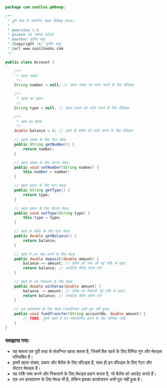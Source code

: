 
```java
package com.sunilos.p06oop;

/**
 * पूरी तरह से संलग्नित खाता विशेषज्ञ क्लास।
 * 
 * @version 1.0
 * @since 16 नवम्बर 2014
 * @author सुनील साहू
 * @Copyright (c) सुनील साहू
 * @url www.sunilbooks.com
 */

public class Account {

	/**
	 * खाता संख्या
	 */
	String number = null; // खाता संख्या को स्टोर करने के लिए वेरिएबल

	/**
	 * खाता का प्रकार
	 */
	String type = null; // खाता प्रकार को स्टोर करने के लिए वेरिएबल

	/**
	 * खाते का बैलेंस
	 */
	double balance = 0; // खाते के बैलेंस को स्टोर करने के लिए वेरिएबल

	// खाता संख्या के लिए गेटर मेथड
	public String getNumber() {
		return number;
	}

	// खाता संख्या के लिए सेटटर मेथड
	public void setNumber(String number) {
		this.number = number;
	}

	// खाता प्रकार के लिए गेटर मेथड
	public String getType() {
		return type;
	}

	// खाता प्रकार के लिए सेटटर मेथड
	public void setType(String type) {
		this.type = type;
	}

	// खाते के बैलेंस के लिए गेटर मेथड
	public double getBalance() {
		return balance;
	}

	// खाते में धन जमा करने के लिए मेथड
	public double deposit(double amount) {
		balance += amount; // बैलेंस को जमा की गई राशि से बढ़ाएं
		return balance; // अपडेटेड बैलेंस वापस करें
	}

	// खाते से धन निकालने के लिए मेथड
	public double withdraw(double amount) {
		balance -= amount; // बैलेंस को निकाली गई राशि से घटाएं
		return balance; // अपडेटेड बैलेंस वापस करें
	}

	// धन हस्तांतरण के लिए मेथड (कार्यान्वयन अभी पूरा नहीं हुआ)
	public void fundTransfer(String accountNo, double amount) {
		// TODO: दूसरे खाते में धन स्थानांतरित करने के लिए लॉजिक जोड़ें
	}
}
```

### समझाया गया:
- यह क्लास एक पूरी तरह से संलग्नित खाता क्लास है, जिसमें बैंक खाते के लिए विभिन्न गुण और मेथड्स परिभाषित हैं।
- इसमें खाता संख्या, प्रकार और बैलेंस के लिए फील्ड्स हैं, साथ ही इन फील्ड्स के लिए गेटर और सेटटर मेथड्स हैं।
- यह राशि जमा करने और निकालने के लिए मेथड्स प्रदान करता है, जो बैलेंस को अपडेट करते हैं।
- एक धन हस्तांतरण के लिए मेथड भी है, लेकिन इसका कार्यान्वयन अभी पूरा नहीं हुआ है।
